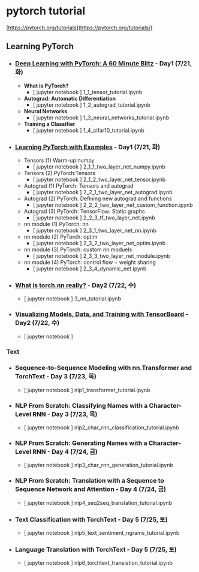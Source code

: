 # pytorch tutorial
[https://pytorch.org/tutorials](https://pytorch.org/tutorials/)


## Learning PyTorch

  * ### [Deep Learning with PyTorch: A 60 Minute Blitz](https://pytorch.org/tutorials/beginner/deep_learning_60min_blitz.html#) - Day1 (7/21, 화)
    * <b> What is PyTorch?</b>
      * [ jupyter notebook ] 1_1_tensor_tutorial.ipynb
    * <b> Autograd: Automatic Differentiation</b>
      * [ jupyter notebook ] 1_2_autograd_tutorial.ipynb
    * <b> Neural Networks</b>
       * [ jupyter notebook ] 1_3_neural_networks_tutorial.ipynb
    * <b> Training a Classifier</b>
       * [ jupyter notebook ] 1_4_cifar10_tutorial.ipynb
    
  * ### [Learning PyTorch with Examples](https://pytorch.org/tutorials/beginner/pytorch_with_examples.html) - Day1 (7/21, 화)
    * Tensors (1) Warm-up:numpy 
       * [ jupyter notebook ] 2_1_1_two_layer_net_numpy.ipynb
    * Tensors (2) PyTorch:Tensors
       * [ jupyter notebook ] 2_1_2_two_layer_net_tensor.ipynb
    * Autograd (1) PyTorch: Tensors and autograd
       * [ jupyter notebook ] 2_2_1_two_layer_net_autograd.ipynb
    * Autograd (2) PyTorch: Defining new autograd and functions
       * [ jupyter notebook ] 2_2_2_two_layer_net_custom_function.ipynb
    * Autograd (3) PyTorch: TensorFlow: Static graphs
       * [ jupyter notebook ] 2_2_3_tf_two_layer_net.ipynb
    * nn module (1) PyTorch: nn   
       * [ jupyter notebook ] 2_3_1_two_layer_net_nn.ipynb
    * nn module (2) PyTorch: optim 
       * [ jupyter notebook ] 2_3_2_two_layer_net_optim.ipynb  
    * nn module (3) PyTorch: custom nn moduels
       * [ jupyter notebook ] 2_3_3_two_layer_net_module.ipynb
    * nn module (4) PyTorch: control flow + weight sharing   
       * [ jupyter notebook ] 2_3_4_dynamic_net.ipynb    
  * ### [What is torch.nn really?](https://pytorch.org/tutorials/beginner/nn_tutorial.html) - Day2 (7/22, 수)
      * [ jupyter notebook ] 3_nn_tutorial.ipynb
  * ### [Visualizing Models, Data, and Training with TensorBoard](https://pytorch.org/tutorials/intermediate/tensorboard_tutorial.html) - Day2 (7/22, 수)
      * [ jupyter notebook ] 
 
 
### Text

  * ### Sequence-to-Sequence Modeling with nn.Transformer and TorchText - Day 3 (7/23, 목)
      * [ jupyter notebook ] nlp1_transformer_tutorial.ipynb
  * ### NLP From Scratch: Classifying Names with a Character-Level RNN - Day 3 (7/23, 목)
      * [ jupyter notebook ] nlp2_char_rnn_classification_tutorial.ipynb
  * ### NLP From Scratch: Generating Names with a Character-Level RNN - Day 4 (7/24, 금)
      * [ jupyter notebook ] nlp3_char_rnn_generation_tutorial.ipynb
  * ### NLP From Scratch: Translation with a Sequence to Sequence Network and Attention - Day 4 (7/24, 금)
      * [ jupyter notebook ] nlp4_seq2seq_translation_tutorial.ipynb
  * ### Text Classification with TorchText - Day 5 (7/25, 토)
      * [ jupyter notebook ] nlp5_text_sentiment_ngrams_tutorial.ipynb
  * ### Language Translation with TorchText - Day 5 (7/25, 토)
      * [ jupyter notebook ] nlp6_torchtext_translation_tutorial.ipynb

 
